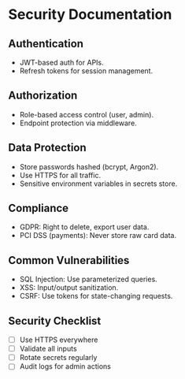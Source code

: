 # Security Documentation

## Authentication
- JWT-based auth for APIs.
- Refresh tokens for session management.

## Authorization
- Role-based access control (user, admin).
- Endpoint protection via middleware.

## Data Protection
- Store passwords hashed (bcrypt, Argon2).
- Use HTTPS for all traffic.
- Sensitive environment variables in secrets store.

## Compliance
- GDPR: Right to delete, export user data.
- PCI DSS (payments): Never store raw card data.

## Common Vulnerabilities
- SQL Injection: Use parameterized queries.
- XSS: Input/output sanitization.
- CSRF: Use tokens for state-changing requests.

## Security Checklist
- [ ] Use HTTPS everywhere
- [ ] Validate all inputs
- [ ] Rotate secrets regularly
- [ ] Audit logs for admin actions